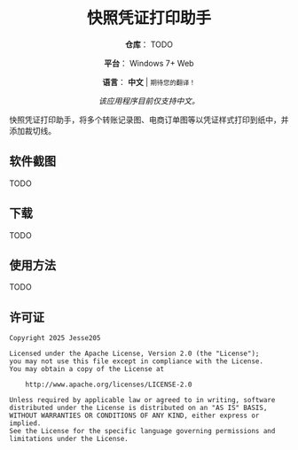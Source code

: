 <div align="center">

# 快照凭证打印助手

**仓库**：
TODO

**平台**：
Windows 7+ Web

**语言**：
**中文** |
<small>期待您的翻译！</small>

_该应用程序目前仅支持中文。_

</div>

快照凭证打印助手，将多个转账记录图、电商订单图等以凭证样式打印到纸中，并添加裁切线。

## 软件截图

TODO

## 下载

TODO

## 使用方法

TODO

## 许可证

```text
Copyright 2025 Jesse205

Licensed under the Apache License, Version 2.0 (the "License");
you may not use this file except in compliance with the License.
You may obtain a copy of the License at

    http://www.apache.org/licenses/LICENSE-2.0

Unless required by applicable law or agreed to in writing, software
distributed under the License is distributed on an "AS IS" BASIS,
WITHOUT WARRANTIES OR CONDITIONS OF ANY KIND, either express or implied.
See the License for the specific language governing permissions and
limitations under the License.
```
